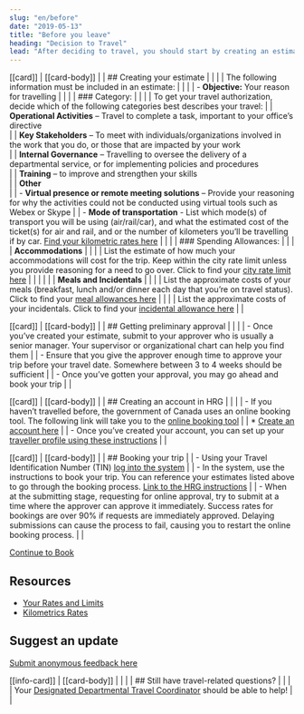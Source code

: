 ```yaml
---
slug: "en/before"
date: "2019-05-13"
title: "Before you leave"
heading: "Decision to Travel"
lead: "After deciding to travel, you should start by creating an estimate. The estimate should give an overall approximation of what the total cost of the trip will be, so that it can the be approved."
---
```

<article class="content-left col-xs-12 col-sm-12 col-md-8">

[[card]]
| [[card-body]]
| | ## Creating your estimate
| |
| | The following information must be included in an estimate:
| |
| | - **Objective:** Your reason for travelling
| |
| |  ### Category:
| |
| | To get your travel authorization, decide which of the following categories best describes your travel:
| |      **Operational Activities** – Travel to complete a task, important to your office’s directive  
| |      **Key Stakeholders** – To meet with individuals/organizations involved in the work that you do, or those that are impacted by your work  
| |      **Internal Governance** – Travelling to oversee the delivery of a departmental service, or for implementing policies and procedures  
| |      **Training** – to improve and strengthen your skills  
| |      **Other**  
| | - **Virtual presence or remote meeting solutions** – Provide your reasoning for why the activities could not be conducted using virtual tools such as Webex or Skype
| | - **Mode of transportation** - List which mode(s) of transport you will be using (air/rail/car), and what the estimated cost of the ticket(s) for air and rail, and or the number of kilometers you’ll be travelling if by car. [Find your kilometric rates here](https://www.njc-cnm.gc.ca/directive/d10/v238/s658/en#s658-tc-tm)
| |
| | ### Spending Allowances:
| |
| | **Accommodations**
| |
| | List the estimate of how much your accommodations will cost for the trip.  Keep within the city rate limit unless you provide reasoning for a need to go over. Click to find your [city rate limit here](https://rehelv-acrd.tpsgc-pwgsc.gc.ca/preface-eng.aspx#allcityratelimits)
| |
| |
| | **Meals and Incidentals**
| |
| | List the approximate costs of your meals (breakfast, lunch and/or dinner each day that you’re on travel status). Click to find your [meal allowances here](https://www.njc-cnm.gc.ca/directive/d10/v238/s659/en#s659-tc-tm)
| |
| | List the approximate costs of your incidentals. Click to find your [incidental allowance here](https://www.njc-cnm.gc.ca/directive/d10/v238/s659/en#s659-tc-tm)
| |

[[card]]
| [[card-body]]
| | ## Getting preliminary approval
| |
| | - Once you’ve created your estimate, submit to your approver who is usually a senior manager. Your supervisor or organizational chart can help you find them
| | - Ensure that you give the approver enough time to approve your trip before your travel date. Somewhere between 3 to 4 weeks should be sufficient
| | - Once you’ve gotten your approval, you may go ahead and book your trip
| |

[[card]]
| [[card-body]]
| | ## Creating an account in HRG
| |
| | - If you haven’t travelled before, the government of Canada uses an online booking tool. The following link will take you to the [online booking tool](https://isuite6.hrgworldwide.com/gcportal/en-ca/sts.aspx)
| |   * [Create an account here](https://isuite6.hrgworldwide.com/tabid/292/Default.aspx)
| | - Once you’ve created your account, you can set up your [traveller profile using these instructions](https://isuite6.hrgworldwide.com/Portals/6/docs/EN%20-%20UG%20-%20Completing%20a%20traveller%20profile%20-%2019jui2019.pdf)
| |

[[card]]
| [[card-body]]
| | ## Booking your trip
| | - Using your Travel Identification Number (TIN) [log into the system](https://isuite6.hrgworldwide.com/gcportal/en-ca/sts.aspx)
| | - In the system, use the instructions to book your trip. You can reference your estimates listed above to go through the booking process. [Link to the HRG instructions](/en/booktravel)
| | - When at the submitting stage, requesting for online approval, try to submit at a time where the approver can approve it immediately. Success rates for bookings are over 90% if requests are immediately approved. Delaying submissions can cause the process to fail, causing you to restart the online booking process.
| |

<p class="text-center"><a href="/en/booktravel" class="btn btn-outline-primary my-4 px-4">Continue to Book</a></p>

</article>

<section class="content-right col-xs-6 col-md-4" id="sidebar">

## Resources
* [Your Rates and Limits](/en/rates)
* [Kilometrics Rates](/en/kilometrics)

## Suggest an update
[Submit anonymous feedback here](https://docs.google.com/forms/d/e/1FAIpQLSf9y3VY3ADLpQ4kQLGvOo4cIdEEi5Hs3en-0lWRc4wQeTRheg/viewform)


[[info-card]]
| [[card-body]]
| |
| | ## Still have travel-related questions?
| |
| | Your [Designated Departmental Travel Coordinator](https://www.tbs-sct.gc.ca/ap/list-liste/dtc-cmv-eng.asp) should be able to help!
| |

</section>